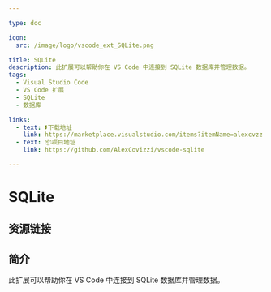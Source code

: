 ```yaml
---

type: doc

icon:
  src: /image/logo/vscode_ext_SQLite.png

title: SQLite
description: 此扩展可以帮助你在 VS Code 中连接到 SQLite 数据库并管理数据。
tags:
  - Visual Studio Code
  - VS Code 扩展
  - SQLite
  - 数据库

links:
  - text: ⏬下载地址
    link: https://marketplace.visualstudio.com/items?itemName=alexcvzz.vscode-sqlite
  - text: 📦项目地址
    link: https://github.com/AlexCovizzi/vscode-sqlite

---
```


<ShowLogo />

# SQLite

<ShowTags />

<ShowBreadcrumb />

## 资源链接

<ShowLinks />

## 简介

此扩展可以帮助你在 VS Code 中连接到 SQLite 数据库并管理数据。
